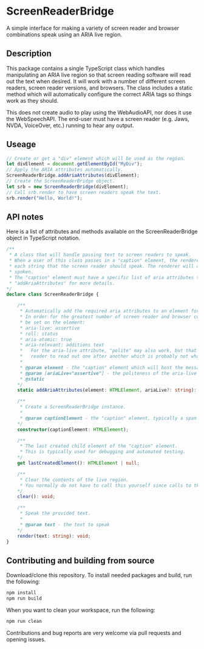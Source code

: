 # ScreenReaderBridge
A simple interface for making a variety of screen reader and browser combinations speak using an ARIA live region.

## Description

This package contains a single TypeScript class which handles manipulating an ARIA live region so that screen reading software will read out the text when desired. It will work with a number of different screen readers, screen reader versions, and browsers. The class includes a static method which will automatically configure the correct ARIA tags so things work as they should.

This does not create audio to play using the WebAudioAPI, nor does it use the WebSpeechAPI. The end-user must have a screen reader (e.g. Jaws, NVDA, VoiceOver, etc.) running to hear any output.

## Useage

```js
// Create or get a "div" element which will be used as the region.
let divElement = document.getElementById("MyDiv");
// Apply the ARIA attributes automatically.
ScreenReaderBridge.addAriaAttributes(divElement);
// Create the ScreenReaderBridge object.
let srb = new ScreenReaderBridge(divElement);
// Call srb.render to have screen readers speak the text.
srb.render("Hello, World!");
```

## API notes

Here is a list of attributes and methods available on the ScreenReaderBridge object in TypeScript notation.

```ts
/**
 * A class that will handle passing text to screen readers to speak.
 * When a user of this class passes in a "caption" element, the renderer will add a child element to the caption for
 * each string that the screen reader should speak. The renderer will also remove old child nodes when a new string is
 * spoken.
 * The "caption" element must have a specific list of aria attributes to properly work, see the static method
 * "addAriaAttributes" for more details.
*/
declare class ScreenReaderBridge {

    /**
     * Automatically add the required aria attributes to an element for screen readers to properly work.
     * In order for the greatest number of screen reader and browser combinations to work, the following attributes will
     * be set on the element:
     * aria-live: assertive
     * roll: status
     * aria-atomic: true
     * aria-relevant: additions text
     *   For the aria-live attribute, "polite" may also work, but that will create a queue of messages for the screen
     *   reader to read out one after another which is probably not what you want.
     *
     * @param element - the "caption" element which will host the messages for the screen reader to speak
     * @param [ariaLive="assertive"] - the politeness of the aria-live attribute, one of "off", "assertive", or "polite"
     * @static
    */
    static addAriaAttributes(element: HTMLElement, ariaLive?: string): void;

    /**
     * Create a ScreenReaderBridge instance.
     *
     * @param captionElement - the "caption" element, typically a span or div element
    */
    constructor(captionElement: HTMLElement);

    /**
     * The last created child element of the "caption" element.
     * This is typically used for debugging and automated testing.
    */
    get lastCreatedElement(): HTMLElement | null;

    /**
     * Clear the contents of the live region.
     * You normally do not have to call this yourself since calls to the render method will automatically clean up old text.
    */
    clear(): void;

    /**
     * Speak the provided text.
     *
     * @param text - the text to speak
    */
    render(text: string): void;
}
```

## Contributing and building from source

Download/clone this repository. To install needed packages and build, run the following:
```bash
npm install
npm run build
```

When you want to clean your workspace, run the following:
```bash
npm run clean
```

Contributions and bug reports are very welcome via pull requests and opening issues.